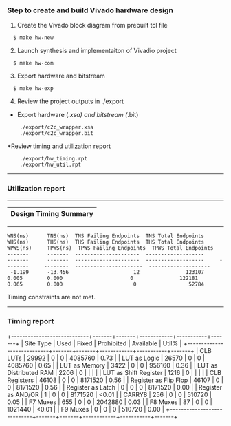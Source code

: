 ### Step to create and build Vivado hardware design 

1. Create the Vivado block diagram from prebuilt tcl file
```
  $ make hw-new
```

2. Launch synthesis and implementaiton of Vivadio project
```
  $ make hw-com
```

3. Export hardware and bitstream
```
  $ make hw-exp
```

4. Review the project outputs in ./export

* Export hardware (*.xsa) and bitstream (*.bit)
```
    ./export/c2c_wrapper.xsa
    ./export/c2c_wrapper.bit
```

*Review timing and utilization report

```
    ./export/hw_timing.rpt  
    ./export/hw_util.rpt
```

---
### Utilization report

------------------------------------------------------------------------------------------------
| Design Timing Summary
| ---------------------
------------------------------------------------------------------------------------------------

    WNS(ns)      TNS(ns)  TNS Failing Endpoints  TNS Total Endpoints      WHS(ns)      THS(ns)  THS Failing Endpoints  THS Total Endpoints     WPWS(ns)     TPWS(ns)  TPWS Failing Endpoints  TPWS Total Endpoints
    -------      -------  ---------------------  -------------------      -------      -------  ---------------------  -------------------     --------     --------  ----------------------  --------------------
     -1.199      -13.456                     12               123107        0.005        0.000                      0               122181        0.065        0.000                       0                 52784


Timing constraints are not met.

---
### Timing report

+----------------------------+-------+-------+------------+-----------+-------+
|          Site Type         |  Used | Fixed | Prohibited | Available | Util% |
+----------------------------+-------+-------+------------+-----------+-------+
| CLB LUTs                   | 29992 |     0 |          0 |   4085760 |  0.73 |
|   LUT as Logic             | 26570 |     0 |          0 |   4085760 |  0.65 |
|   LUT as Memory            |  3422 |     0 |          0 |    956160 |  0.36 |
|     LUT as Distributed RAM |  2206 |     0 |            |           |       |
|     LUT as Shift Register  |  1216 |     0 |            |           |       |
| CLB Registers              | 46108 |     0 |          0 |   8171520 |  0.56 |
|   Register as Flip Flop    | 46107 |     0 |          0 |   8171520 |  0.56 |
|   Register as Latch        |     0 |     0 |          0 |   8171520 |  0.00 |
|   Register as AND/OR       |     1 |     0 |          0 |   8171520 | <0.01 |
| CARRY8                     |   256 |     0 |          0 |    510720 |  0.05 |
| F7 Muxes                   |   655 |     0 |          0 |   2042880 |  0.03 |
| F8 Muxes                   |    87 |     0 |          0 |   1021440 | <0.01 |
| F9 Muxes                   |     0 |     0 |          0 |    510720 |  0.00 |
+----------------------------+-------+-------+------------+-----------+-------+

